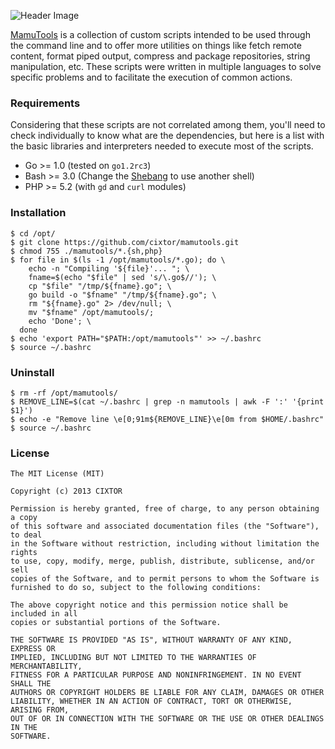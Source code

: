 ![Header Image](http://cixtor.com/uploads/mamutools-logo.png)

[MamuTools](http://cixtor.com/mamutools) is a collection of custom scripts intended to be used through the command line and to offer more utilities on things like fetch remote content, format piped output, compress and package repositories, string manipulation, etc. These scripts were written in multiple languages to solve specific problems and to facilitate the execution of common actions.

### Requirements

Considering that these scripts are not correlated among them, you'll need to check individually to know what are the dependencies, but here is a list with the basic libraries and interpreters needed to execute most of the scripts.

* Go >= 1.0 (tested on `go1.2rc3`)
* Bash >= 3.0 (Change the [Shebang](http://en.wikipedia.org/wiki/Shebang_(Unix)) to use another shell)
* PHP >= 5.2 (with `gd` and `curl` modules)

### Installation

```shell
$ cd /opt/
$ git clone https://github.com/cixtor/mamutools.git
$ chmod 755 ./mamutools/*.{sh,php}
$ for file in $(ls -1 /opt/mamutools/*.go); do \
    echo -n "Compiling '${file}'... "; \
    fname=$(echo "$file" | sed 's/\.go$//'); \
    cp "$file" "/tmp/${fname}.go"; \
    go build -o "$fname" "/tmp/${fname}.go"; \
    rm "${fname}.go" 2> /dev/null; \
    mv "$fname" /opt/mamutools/;
    echo 'Done'; \
  done
$ echo 'export PATH="$PATH:/opt/mamutools"' >> ~/.bashrc
$ source ~/.bashrc
```

### Uninstall

```shell
$ rm -rf /opt/mamutools/
$ REMOVE_LINE=$(cat ~/.bashrc | grep -n mamutools | awk -F ':' '{print $1}')
$ echo -e "Remove line \e[0;91m${REMOVE_LINE}\e[0m from $HOME/.bashrc"
$ source ~/.bashrc
```

### License

```
The MIT License (MIT)

Copyright (c) 2013 CIXTOR

Permission is hereby granted, free of charge, to any person obtaining a copy
of this software and associated documentation files (the "Software"), to deal
in the Software without restriction, including without limitation the rights
to use, copy, modify, merge, publish, distribute, sublicense, and/or sell
copies of the Software, and to permit persons to whom the Software is
furnished to do so, subject to the following conditions:

The above copyright notice and this permission notice shall be included in all
copies or substantial portions of the Software.

THE SOFTWARE IS PROVIDED "AS IS", WITHOUT WARRANTY OF ANY KIND, EXPRESS OR
IMPLIED, INCLUDING BUT NOT LIMITED TO THE WARRANTIES OF MERCHANTABILITY,
FITNESS FOR A PARTICULAR PURPOSE AND NONINFRINGEMENT. IN NO EVENT SHALL THE
AUTHORS OR COPYRIGHT HOLDERS BE LIABLE FOR ANY CLAIM, DAMAGES OR OTHER
LIABILITY, WHETHER IN AN ACTION OF CONTRACT, TORT OR OTHERWISE, ARISING FROM,
OUT OF OR IN CONNECTION WITH THE SOFTWARE OR THE USE OR OTHER DEALINGS IN THE
SOFTWARE.
```
